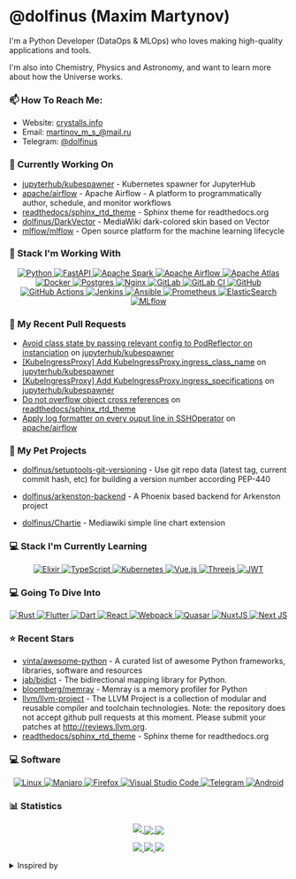 # @dolfinus (Maxim Martynov)

I'm a Python Developer (DataOps & MLOps) who loves making high-quality applications and tools.

I'm also into Chemistry, Physics and Astronomy, and want to learn more about how the Universe works.

### 📫 How To Reach Me:

- Website: [crystalls.info](https://crystalls.info/)
- Email: [martinov_m_s_@mail.ru](mailto:martinov_m_s_@mail.ru)
- Telegram: [@dolfinus](https://t.me/dolfinus)

### 👷 Currently Working On


- [jupyterhub/kubespawner](https://github.com/jupyterhub/kubespawner) - Kubernetes spawner for JupyterHub
- [apache/airflow](https://github.com/apache/airflow) - Apache Airflow - A platform to programmatically author, schedule, and monitor workflows
- [readthedocs/sphinx_rtd_theme](https://github.com/readthedocs/sphinx_rtd_theme) - Sphinx theme for readthedocs.org
- [dolfinus/DarkVector](https://github.com/dolfinus/DarkVector) - MediaWiki dark-colored skin based on Vector
- [mlflow/mlflow](https://github.com/mlflow/mlflow) - Open source platform for the machine learning lifecycle

### 💼 Stack I'm Working With

<a href="https://github.com/Ileriayo/markdown-badges">
  <p align="center">
    <img alt="Python" src="https://img.shields.io/badge/python-3670A0?style=for-the-badge&logo=python&logoColor=ffdd54"/>
    <img alt="FastAPI" src="https://img.shields.io/badge/FastAPI-005571?style=for-the-badge&logo=fastapi"/>
    <img alt="Apache Spark" src="https://img.shields.io/badge/Apache%20Spark-C71A36?style=for-the-badge&logo=Apache%20Spark&logoColor=white"/>
    <img alt="Apache Airflow" src="https://img.shields.io/badge/Apache%20Airflow-017CEE?style=for-the-badge&logo=Apache%20Airflow&logoColor=white"/>
    <img alt="Apache Atlas" src="https://img.shields.io/badge/Apache%20Atlas-019884?style=for-the-badge&logo=Apache%20Atlas&logoColor=white"/>
    <img alt="Docker" src="https://img.shields.io/badge/docker-%230db7ed.svg?style=for-the-badge&logo=docker&logoColor=white"/>
    <img alt="Postgres" src="https://img.shields.io/badge/postgres-%23316192.svg?style=for-the-badge&logo=postgresql&logoColor=white"/>
    <img alt="Nginx" src="https://img.shields.io/badge/nginx-%23009639.svg?style=for-the-badge&logo=nginx&logoColor=white"/>
    <img alt="GitLab" src="https://img.shields.io/badge/gitlab-%23181717.svg?style=for-the-badge&logo=gitlab&logoColor=white"/>
    <img alt="GitLab CI" src="https://img.shields.io/badge/GitLabCI-%23181717.svg?style=for-the-badge&logo=gitlab&logoColor=white"/>
    <img alt="GitHub" src="https://img.shields.io/badge/github-%23121011.svg?style=for-the-badge&logo=github&logoColor=white"/>
    <img alt="GitHub Actions" src="https://img.shields.io/badge/githubactions-%232671E5.svg?style=for-the-badge&logo=githubactions&logoColor=white"/>
    <img alt="Jenkins" src="https://img.shields.io/badge/jenkins-%232C5263.svg?style=for-the-badge&logo=jenkins&logoColor=white"/>
    <img alt="Ansible" src="https://img.shields.io/badge/ansible-%231A1918.svg?style=for-the-badge&logo=ansible&logoColor=white"/>
    <img alt="Prometheus" src="https://img.shields.io/badge/Prometheus-E95420?style=for-the-badge&logo=prometheus&logoColor=white"/>
    <img alt="ElasticSearch" src="https://img.shields.io/badge/-ElasticSearch-005571?style=for-the-badge&logo=elasticsearch"/>
    <img alt="MLflow" src="https://img.shields.io/badge/MLflow-0193e1?style=for-the-badge&logo=MLflow&logoColor=white"/>
  </p>
</a>

### 🔨 My Recent Pull Requests


- [Avoid class state by passing relevant config to PodReflector on instanciation](https://github.com/jupyterhub/kubespawner/pull/672) on [jupyterhub/kubespawner](https://github.com/jupyterhub/kubespawner)
- [[KubeIngressProxy] Add KubeIngressProxy.ingress_class_name](https://github.com/jupyterhub/kubespawner/pull/668) on [jupyterhub/kubespawner](https://github.com/jupyterhub/kubespawner)
- [[KubeIngressProxy] Add KubeIngressProxy.ingress_specifications](https://github.com/jupyterhub/kubespawner/pull/667) on [jupyterhub/kubespawner](https://github.com/jupyterhub/kubespawner)
- [Do not overflow object cross references](https://github.com/readthedocs/sphinx_rtd_theme/pull/1369) on [readthedocs/sphinx_rtd_theme](https://github.com/readthedocs/sphinx_rtd_theme)
- [Apply log formatter on every ouput line in SSHOperator](https://github.com/apache/airflow/pull/27442) on [apache/airflow](https://github.com/apache/airflow)

### 🌱 My Pet Projects
- [dolfinus/setuptools-git-versioning](https://github.com/dolfinus/setuptools-git-versioning) - Use git repo data (latest tag, current commit hash, etc) for building a version number according PEP-440 
                                       

- [dolfinus/arkenston-backend](https://github.com/dolfinus/arkenston-backend) - A Phoenix based backend for Arkenston project
- [dolfinus/Chartie](https://github.com/dolfinus/Chartie) - Mediawiki simple line chart extension

### 💻 Stack I'm Currently Learning

<a href="https://github.com/Ileriayo/markdown-badges">
  <p align="center">
    <img alt="Elixir" src="https://img.shields.io/badge/elixir-%234B275F.svg?style=for-the-badge&logo=elixir&logoColor=white"/>
    <img alt="TypeScript" src="https://img.shields.io/badge/typescript-%23007ACC.svg?style=for-the-badge&logo=typescript&logoColor=white)"/>
    <img alt="Kubernetes" src="https://img.shields.io/badge/kubernetes-%23326ce5.svg?style=for-the-badge&logo=kubernetes&logoColor=white"/>
    <img alt="Vue.js" src="https://img.shields.io/badge/vuejs-%2335495e.svg?style=for-the-badge&logo=vuedotjs&logoColor=%234FC08D"/>
    <img alt="Threejs" src="https://img.shields.io/badge/threejs-black?style=for-the-badge&logo=three.js&logoColor=white"/>
    <img alt="JWT" src="https://img.shields.io/badge/JWT-black?style=for-the-badge&logo=JSON%20web%20tokens"/>
  </p>
</a>

### 💻 Going To Dive Into

<a href="https://github.com/Ileriayo/markdown-badges">
  <p align="center">
      <img alt="Rust" src="https://img.shields.io/badge/rust-%23000000.svg?style=for-the-badge&logo=rust&logoColor=white"/>
      <img alt="Flutter" src="https://img.shields.io/badge/Flutter-%2302569B.svg?style=for-the-badge&logo=Flutter&logoColor=white"/>
      <img alt="Dart" src="https://img.shields.io/badge/dart-%230175C2.svg?style=for-the-badge&logo=dart&logoColor=white"/>
      <img alt="React" src="https://img.shields.io/badge/react-%2320232a.svg?style=for-the-badge&logo=react&logoColor=%2361DAFB"/>
      <img alt="Webpack" src="https://img.shields.io/badge/webpack-%238DD6F9.svg?style=for-the-badge&logo=webpack&logoColor=black"/>
      <img alt="Quasar" src="https://img.shields.io/badge/Quasar-16B7FB?style=for-the-badge&logo=quasar&logoColor=black"/>
      <img alt="NuxtJS" src="https://img.shields.io/badge/Nuxt-black?style=for-the-badge&logo=nuxt.js&logoColor=white"/>
      <img alt="Next JS" src="https://img.shields.io/badge/Next-black?style=for-the-badge&logo=next.js&logoColor=white"/>
  </p>
</a>

### ⭐ Recent Stars


- [vinta/awesome-python](https://github.com/vinta/awesome-python) - A curated list of awesome Python frameworks, libraries, software and resources
- [jab/bidict](https://github.com/jab/bidict) - The bidirectional mapping library for Python.
- [bloomberg/memray](https://github.com/bloomberg/memray) - Memray is a memory profiler for Python
- [llvm/llvm-project](https://github.com/llvm/llvm-project) - The LLVM Project is a collection of modular and reusable compiler and toolchain technologies. Note: the repository does not accept github pull requests at this moment. Please submit your patches at http://reviews.llvm.org.
- [readthedocs/sphinx_rtd_theme](https://github.com/readthedocs/sphinx_rtd_theme) - Sphinx theme for readthedocs.org

### 💻 Software

<a href="https://github.com/Ileriayo/markdown-badges">
  <p align="center">
      <img alt="Linux" src="https://img.shields.io/badge/Linux-FCC624?style=for-the-badge&logo=linux&logoColor=black"/>
      <img alt="Manjaro" src="https://img.shields.io/badge/Manjaro-35BF5C?style=for-the-badge&logo=Manjaro&logoColor=white"/>
      <img alt="Firefox" src="https://img.shields.io/badge/Firefox-FF7139?style=for-the-badge&logo=Firefox-Browser&logoColor=white"/>
      <img alt="Visual Studio Code" src="https://img.shields.io/badge/Visual%20Studio%20Code-0078d7.svg?style=for-the-badge&logo=visual-studio-code&logoColor=white"/>
      <img alt="Telegram" src="https://img.shields.io/badge/Telegram-2CA5E0?style=for-the-badge&logo=telegram&logoColor=white"/>
      <img alt="Android" src="https://img.shields.io/badge/Android-3DDC84?style=for-the-badge&logo=android&logoColor=white"/>
  </p>
</a>

### 📊 Statistics

<a href="https://github.com/vn7n24fzkq/github-profile-summary-cards">
    <p align="center">
        <img src="https://github-profile-summary-cards.vercel.app/api/cards/profile-details?username=dolfinus&theme=github_dark">
        <img align="center" src="https://github-profile-summary-cards.vercel.app/api/cards/stats?username=dolfinus&theme=github_dark">
        <img align="center" src="https://github-profile-summary-cards.vercel.app/api/cards/productive-time?username=dolfinus&theme=github_dark"><br>
    </p>
</a>

<p align="center">
    <a href="https://wakatime.com/@dolfinus">
      <img src="https://wakatime.com/badge/user/847d9477-bdf4-4be9-9660-993eb1665dc7.svg">
    </a>
    <a href="https://github.com/antonkomarev/github-profile-views-counter">
      <img src="https://komarev.com/ghpvc/?username=dolfinus&style=flat-square&label=Views"/>
    </a>
    <a href="https://yhype.me/">
      <img src="https://hit.yhype.me/github/profile?user_id=4661021"/>
    </a>
</p>

<details>
  <summary>Inspired by</summary>
  <ul>
    <li><a href="https://github.com/maximousblk/maximousblk">@maximousblk</a> Github profile</li>
    <li><a href="https://github.com/coderjojo/creative-profile-readme">Awesome Developer Profile</a> repo</li>
    <li><a href="https://github.com/abhisheknaiidu/awesome-github-profile-readme">Awesome GitHub Profile README</a> repo</li>
    <li><a href="https://habr.com/ru/post/649363/">Creating a profile README file on GitHub</a> article</li>
  </ul>
</details>
